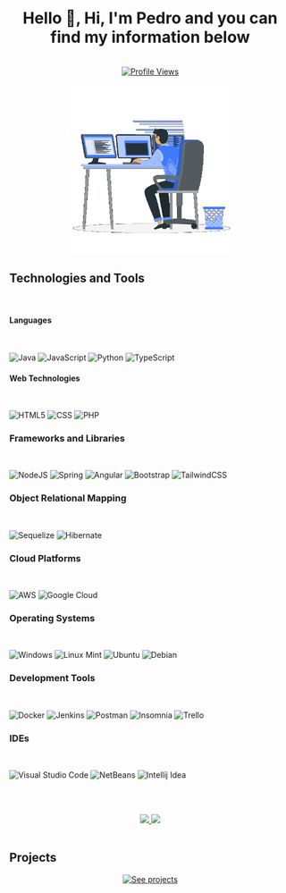 <h1 align="center">Hello 👋, Hi, I'm Pedro and you can find my information below</h1>

<br>
<div align="center">
  <a href="https://visitcount.itsvg.in">
    <img src="https://visitcount.itsvg.in/api?id=Peter2510&label=Profile%20Views&pretty=false" alt="Profile Views" />
  </a>
</div>
<br>

<div style="text-align: center;">
  <img src="./images/img.gif" alt="developer" width="300" height="300">
</div>



## Technologies and Tools

<br>

#### Languages
<br>

![Java](https://img.shields.io/badge/Java-%23F80000.svg?style=for-the-badge&logo=java&logoColor=white)
![JavaScript](https://img.shields.io/badge/javascript-%23323330.svg?style=for-the-badge&logo=javascript&logoColor=%23F7DF1E)
![Python](https://img.shields.io/badge/python-3670A0?style=for-the-badge&logo=python&logoColor=ffdd54)
![TypeScript](https://img.shields.io/badge/typescript-%23007ACC.svg?style=for-the-badge&logo=typescript&logoColor=white)

#### Web Technologies
<br>

![HTML5](https://img.shields.io/badge/html5-%23E34F26.svg?style=for-the-badge&logo=html5&logoColor=white)
![CSS](https://img.shields.io/badge/css3-%231572B6.svg?style=for-the-badge&logo=css3&logoColor=white)
![PHP](https://img.shields.io/badge/php-777BB4?style=for-the-badge&logo=php&logoColor=white)



### Frameworks and Libraries
<br>

![NodeJS](https://img.shields.io/badge/node.js-6DA55F?style=for-the-badge&logo=node.js&logoColor=white)
![Spring](https://img.shields.io/badge/spring-%236DB33F.svg?style=for-the-badge&logo=spring&logoColor=white)
![Angular](https://img.shields.io/badge/angular-DD0031?style=for-the-badge&logo=angular&logoColor=white)
![Bootstrap](https://img.shields.io/badge/bootstrap-563D7C?style=for-the-badge&logo=bootstrap&logoColor=white)
![TailwindCSS](https://img.shields.io/badge/tailwindcss-%2338B2AC.svg?style=for-the-badge&logo=tailwind-css&logoColor=white)

 
### Object Relational Mapping

<br>
  
![Sequelize](https://img.shields.io/badge/Sequelize-%2300844E.svg?style=for-the-badge&logo=sequelize&logoColor=white)
![Hibernate](https://img.shields.io/badge/Hibernate-%23d30000.svg?style=for-the-badge&logo=hibernate&logoColor=white)

  
### Cloud Platforms
<br>

![AWS](https://img.shields.io/badge/AWS-%23FF9900.svg?style=for-the-badge&logo=amazon-aws&logoColor=white)
![Google Cloud](https://img.shields.io/badge/Google%20Cloud-%234285F4.svg?style=for-the-badge&logo=google-cloud&logoColor=white)


### Operating Systems
<br>

![Windows](https://img.shields.io/badge/Windows-0078D6?style=for-the-badge&logo=windows&logoColor=white)
![Linux Mint](https://img.shields.io/badge/Linux%20Mint-%2339F1A?style=for-the-badge&logo=linuxmint&logoColor=white)
![Ubuntu](https://img.shields.io/badge/Ubuntu-E95420?style=for-the-badge&logo=ubuntu&logoColor=white)
![Debian](https://img.shields.io/badge/Debian-D70A53?style=for-the-badge&logo=debian&logoColor=white)

### Development Tools
<br>

![Docker](https://img.shields.io/badge/docker-%230db7ed.svg?style=for-the-badge&logo=docker&logoColor=white)
![Jenkins](https://img.shields.io/badge/Jenkins-%23D24939.svg?style=for-the-badge&logo=jenkins&logoColor=white)
![Postman](https://img.shields.io/badge/Postman-FF6C37?style=for-the-badge&logo=postman&logoColor=white)
![Insomnia](https://img.shields.io/badge/Insomnia-4000BF?style=for-the-badge&logo=insomnia&logoColor=white)
![Trello](https://img.shields.io/badge/Trello-0052CC?style=for-the-badge&logo=trello&logoColor=white)

### IDEs
<br>
  
![Visual Studio Code](https://img.shields.io/badge/Visual%20Studio%20Code-0078d7.svg?style=for-the-badge&logo=visual-studio-code&logoColor=white)
![NetBeans](https://img.shields.io/badge/NetBeans-0097A7?style=for-the-badge&logo=apache-netbeans&logoColor=white)
![Intellij Idea](https://img.shields.io/badge/Intellij%20Idea-000?logo=intellij-idea&style=for-the-badge)

<br><br>

<div align="center">
  <a href="https://github.com/Peter2510/">
    <img height="180em" src="https://github-readme-stats.vercel.app/api?username=Peter2510&show_icons=true&theme=tokyonight&include_all_commits=true&count_private=true"/>
    <img height="180em" src="https://github-readme-stats.vercel.app/api/top-langs/?username=Peter2510&layout=compact&langs_count=7&theme=tokyonight"/>
  </a>
</div>

<br>

## Projects

<div align="center">
  <a href="https://github.com/Peter2510?tab=repositories">
    <img src="https://img.shields.io/badge/See%20projects-blue" alt="See projects" style="height: 35px;">
  </a>
</div>
